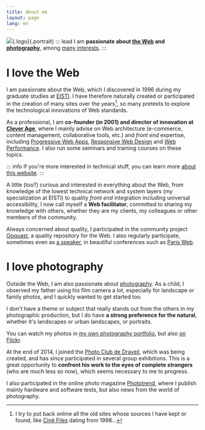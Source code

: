 ```yaml
---
title: About me
layout: page
lang: en
---
```


![](/assets/me/nicolas-hoizey.jpg){.logo}{.portrait}
::: lead
I am **passionate about [the Web](#i-love-the-web) and [photography](#i-love-photography)**, among [many interests](/tags/).
:::

# I love the Web

I am passionate about the Web, which I discovered in 1996 during my graduate studies at [EISTI](https://www.eisti.fr/). I have therefore naturally created or participated in the creation of many sites over the years[^sites], so many pretexts to explore the technological innovations of Web standards.

[^sites]: I try to put back online all the old sites whose sources I have kept or found, like [Ciné Files](https://archeologie.nicolas-hoizey.com/1998-cine-files/) dating from 1998…

As a professional, I am **co-founder (in 2001) and director of innovation at [Clever Age](http://www.clever-age.com/)**, where I mainly advise on Web architecture (e-commerce, content management, collaborative tools, etc.) and *front end* expertise, including [Progressive Web Apps](/tags/pwa/), [Responsive Web Design](/tags/rwd/) and [Web Performance](/tags/webperf/). I also run some seminars and training courses on these topics.

::: info
If you're more interested in technical stuff, you can learn more [about this website](/about/the-website.html).
:::

A little (too?) curious and interested in everything about the Web, from knowledge of the lowest technical network and system layers (my specialization at EISTI) to quality *front end* integration including universal accessibility, I now call myself a **Web facilitator**, committed to sharing my knowledge with others, whether they are my clients, my colleagues or other members of the community.

Always concerned about quality, I participated in the community project [Opquast](https://www.opquast.com/en/), a quality repository for the Web. I also regularly participate, sometimes even as [a speaker](/talks/), in beautiful conferences such as [Paris Web](https://www.paris-web.fr/).

# I love photography

Outside the Web, I am also passionate about [photography](/tags/photography/). As a child, I observed my father using his film camera a lot, especially for landscape or family photos, and I quickly wanted to get started too.

I don't have a theme or subject that really stands out from the others in my photographic production, but I do have **a strong preference for the natural**, whether it's landscapes or urban landscapes, or portraits.

You can watch my photos in [my own photography portfolio](https://nicolas-hoizey.photo), but also [on Flickr](https://www.flickr.com/photos/nicolas-hoizey/).

At the end of 2014, I joined the [Photo Club de Draveil](http://photo-club-draveil.fr/), which was being created, and has since participated in several group exhibitions. This is a great opportunity to **confront his work to the eyes of complete strangers** (who are much less so now), which seems necessary to me to progress.

I also participated in the online photo magazine [Phototrend](http://phototrend.fr/author/nicolas-hoizey/), where I publish mainly hardware and software tests, but also news from the world of photography.
